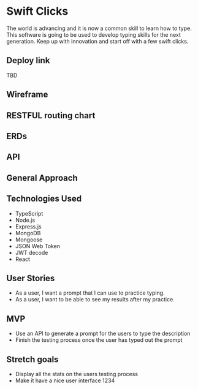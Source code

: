 # Swift Clicks

The world is advancing and it is now a common skill to learn how to type. This software is going to be used to develop typing skills for the next generation. Keep up with innovation and start off with a few swift clicks.

## Deploy link
TBD

## Wireframe

## RESTFUL routing chart 
<!-- List of links -->

## ERDs
<!-- Relationships -->

## API

## General Approach

## Technologies Used
- TypeScript
- Node.js
- Express.js
- MongoDB
- Mongoose
- JSON Web Token
- JWT decode
- React

## User Stories
- As a user, I want a prompt that I can use to practice typing.
- As a user, I want to be able to see my results after my practice.

## MVP
- Use an API to generate a prompt for the users to type the description
- Finish the testing process once the user has typed out the prompt

## Stretch goals
- Display all the stats on the users testing process
- Make it have a nice user interface 1234
